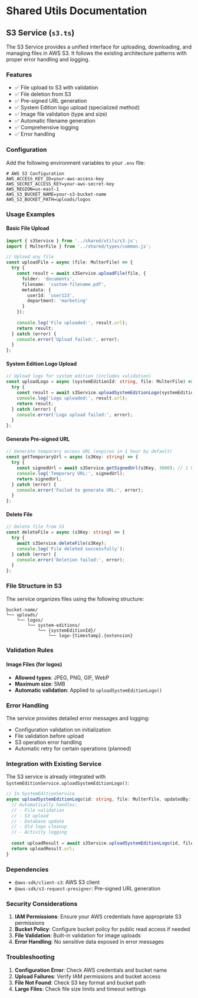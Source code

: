 # Shared Utils Documentation

## S3 Service (`s3.ts`)

The S3 Service provides a unified interface for uploading, downloading, and managing files in AWS S3. It follows the existing architecture patterns with proper error handling and logging.

### Features

- ✅ File upload to S3 with validation
- ✅ File deletion from S3  
- ✅ Pre-signed URL generation
- ✅ System Edition logo upload (specialized method)
- ✅ Image file validation (type and size)
- ✅ Automatic filename generation
- ✅ Comprehensive logging
- ✅ Error handling

### Configuration

Add the following environment variables to your `.env` file:

```env
# AWS S3 Configuration
AWS_ACCESS_KEY_ID=your-aws-access-key
AWS_SECRET_ACCESS_KEY=your-aws-secret-key
AWS_REGION=us-east-1
AWS_S3_BUCKET_NAME=your-s3-bucket-name
AWS_S3_BUCKET_PATH=uploads/logos
```

### Usage Examples

#### Basic File Upload

```typescript
import { s3Service } from '../shared/utils/s3.js';
import { MulterFile } from '../shared/types/common.js';

// Upload any file
const uploadFile = async (file: MulterFile) => {
  try {
    const result = await s3Service.uploadFile(file, {
      folder: 'documents',
      filename: 'custom-filename.pdf',
      metadata: {
        userId: 'user123',
        department: 'marketing'
      }
    });
    
    console.log('File uploaded:', result.url);
    return result;
  } catch (error) {
    console.error('Upload failed:', error);
  }
};
```

#### System Edition Logo Upload

```typescript
// Upload logo for system edition (includes validation)
const uploadLogo = async (systemEditionId: string, file: MulterFile) => {
  try {
    const result = await s3Service.uploadSystemEditionLogo(systemEditionId, file);
    console.log('Logo uploaded:', result.url);
    return result;
  } catch (error) {
    console.error('Logo upload failed:', error);
  }
};
```

#### Generate Pre-signed URL

```typescript
// Generate temporary access URL (expires in 1 hour by default)
const getTemporaryUrl = async (s3Key: string) => {
  try {
    const signedUrl = await s3Service.getSignedUrl(s3Key, 3600); // 1 hour
    console.log('Temporary URL:', signedUrl);
    return signedUrl;
  } catch (error) {
    console.error('Failed to generate URL:', error);
  }
};
```

#### Delete File

```typescript
// Delete file from S3
const deleteFile = async (s3Key: string) => {
  try {
    await s3Service.deleteFile(s3Key);
    console.log('File deleted successfully');
  } catch (error) {
    console.error('Deletion failed:', error);
  }
};
```

### File Structure in S3

The service organizes files using the following structure:

```
bucket-name/
└── uploads/
    └── logos/
        └── system-editions/
            └── {systemEditionId}/
                └── logo-{timestamp}.{extension}
```

### Validation Rules

#### Image Files (for logos)
- **Allowed types**: JPEG, PNG, GIF, WebP
- **Maximum size**: 5MB
- **Automatic validation**: Applied to `uploadSystemEditionLogo()`

### Error Handling

The service provides detailed error messages and logging:

- Configuration validation on initialization
- File validation before upload
- S3 operation error handling
- Automatic retry for certain operations (planned)

### Integration with Existing Service

The S3 service is already integrated with `SystemEditionService.uploadSystemEditionLogo()`:

```typescript
// In SystemEditionService
async uploadSystemEditionLogo(id: string, file: MulterFile, updatedBy: string): Promise<string> {
  // Automatically handles:
  // - File validation
  // - S3 upload
  // - Database update
  // - Old logo cleanup
  // - Activity logging
  
  const uploadResult = await s3Service.uploadSystemEditionLogo(id, file);
  return uploadResult.url;
}
```

### Dependencies

- `@aws-sdk/client-s3`: AWS S3 client
- `@aws-sdk/s3-request-presigner`: Pre-signed URL generation

### Security Considerations

1. **IAM Permissions**: Ensure your AWS credentials have appropriate S3 permissions
2. **Bucket Policy**: Configure bucket policy for public read access if needed
3. **File Validation**: Built-in validation for image uploads
4. **Error Handling**: No sensitive data exposed in error messages

### Troubleshooting

1. **Configuration Error**: Check AWS credentials and bucket name
2. **Upload Failures**: Verify IAM permissions and bucket access
3. **File Not Found**: Check S3 key format and bucket path
4. **Large Files**: Check file size limits and timeout settings 